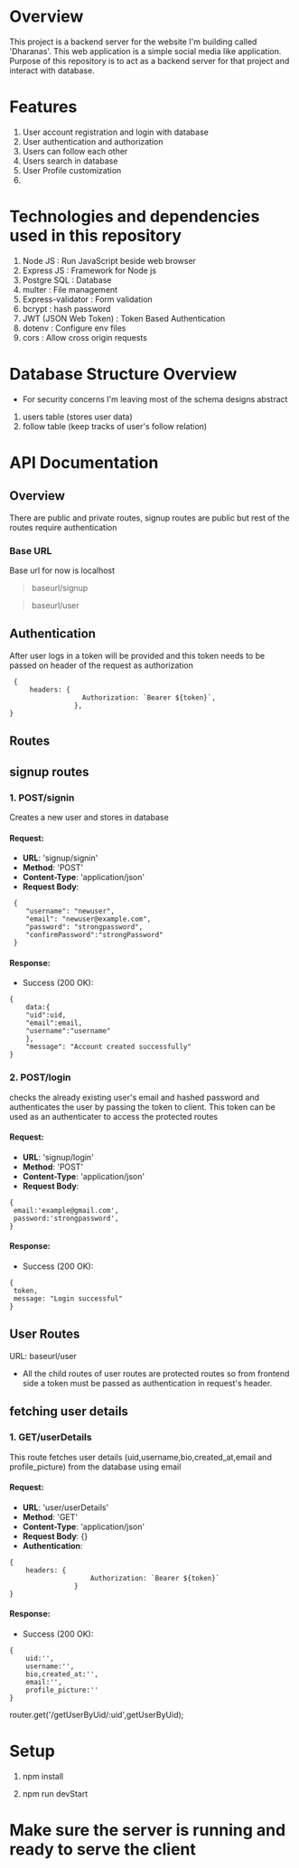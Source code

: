 # Overview
This project is a backend server for the website I'm building called 'Dharanas'. This web application is a 
simple social media like application. Purpose of this repository is to act as a backend server for that project
and interact with database.

# Features
1. User account registration and login with database
2. User authentication and authorization
3. Users can follow each other
4. Users search in database
5. User Profile customization
6. 

# Technologies and dependencies used in this repository
1. Node JS : Run JavaScript beside web browser
2. Express JS : Framework for Node js
3. Postgre SQL : Database
4. multer : File management
5. Express-validator : Form validation
6. bcrypt : hash password
7. JWT (JSON Web Token) : Token Based Authentication
8. dotenv : Configure env files
9. cors : Allow cross origin requests

# Database Structure Overview
* For security concerns I'm leaving most of the schema designs abstract
1. users table (stores user data)
2. follow table (keep tracks of user's follow relation)

# API Documentation 
## Overview
There are public and private routes, signup routes are public but rest of the routes require authentication 

### Base URL
Base url for now is localhost

> baseurl/signup

> baseurl/user

## Authentication
After user logs in a token will be provided and this token needs to be passed on header of the request as authorization

``` 
 {
     headers: {
                  Authorization: `Bearer ${token}`,
                },  
}
```

## Routes
## signup routes
### 1. POST/signin
Creates a new user and stores in database

#### Request:
- **URL**: 'signup/signin'
- **Method**: 'POST'
- **Content-Type**: 'application/json'
- **Request Body**:  
```
 {
    "username": "newuser",
    "email": "newuser@example.com",
    "password": "strongpassword",
    "confirmPassword":"strongPassword"
 }
```

#### Response:
- Success (200 OK):
```
{
    data:{
    "uid":uid,
    "email":email, 
    "username":"username"
    },
    "message": "Account created successfully"
}
```

### 2. POST/login
checks the already existing user's email and hashed password and authenticates the user by 
passing the token to client. This token can be used as an authenticater to access the protected routes 

#### Request:
- **URL**: 'signup/login'
- **Method**: 'POST'
- **Content-Type**: 'application/json'
- **Request Body**:  
```
{
 email:'example@gmail.com', 
 password:'strongpassword',
}
```

#### Response:
- Success (200 OK):
```
{
 token,  
 message: "Login successful"
}
```

## User Routes
URL: baseurl/user

* All the child routes of user routes are protected routes 
so from frontend side a token must be passed as authentication in request's header.

## fetching user details
### 1. GET/userDetails
This route fetches user details (uid,username,bio,created_at,email and profile_picture) from the database
using email

#### Request:
- **URL**: 'user/userDetails'
- **Method**: 'GET'
- **Content-Type**: 'application/json'
- **Request Body**:  {}
- **Authentication**:
```
{
    headers: {
                    Authorization: `Bearer ${token}`
                }
}
```

#### Response:
- Success (200 OK):
```
{
    uid:'',
    username:'',
    bio,created_at:'',
    email:'',
    profile_picture:''
}
```

router.get('/getUserByUid/:uid',getUserByUid);

# Setup
1. npm install

2. npm run devStart

# Make sure the server is running and ready to serve the client 